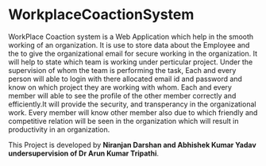 # WorkplaceCoactionSystem
WorkPlace Coaction system is a Web Application which help in the smooth working of an organization. It is use to store data about the Employee and the to give the organizational email for secure working in the organization. It will help to state which team is working under perticular project. Under the supervision of whom the team is performing the task, Each and every person will able to login with there allocated email id and password and know on which project they are working with whom. Each and every member will able to see the profile of the other member correctly and efficiently.It will provide the security, and transperancy in the organizational work. Every member will know other member also due to which friendly and competitive relation will be seen in the organization which will result in productivity in an organization.

This Project is developed by <b> Niranjan Darshan and Abhishek Kumar Yadav undersupervision of Dr Arun Kumar Tripathi</b>.
